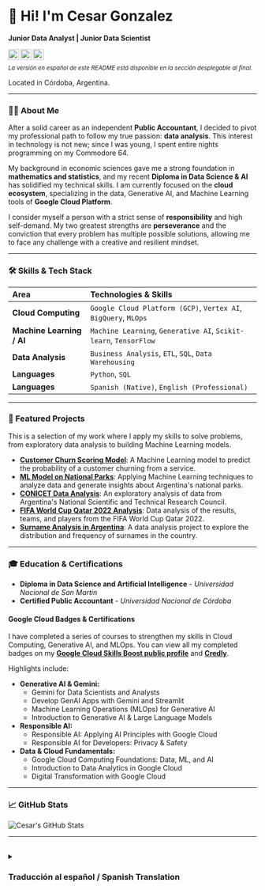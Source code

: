# 👋 Hi! I'm Cesar Gonzalez
**Junior Data Analyst | Junior Data Scientist**

<a href="https://www.linkedin.com/in/cesar-m-gonzalez">
  <img align="left" alt="Cesar's LinkedIn" width="22px" src="https://cdn.jsdelivr.net/npm/simple-icons@v3/icons/linkedin.svg" />
</a>
<a href="https://www.cloudskillsboost.google/public_profiles/8b04b72a-9e75-4f84-a30e-73246e5acd0e">
  <img align="left" alt="Google Cloud Skills Boost Profile" width="22px" src="https://cdn.jsdelivr.net/npm/simple-icons@v3/icons/googlecloud.svg" />
</a>
<a href="mailto:cesarmg77.data@gmail.com">
  <img align="left" alt="Cesar's Email" width="22px" src="https://cdn.jsdelivr.net/npm/simple-icons@v3/icons/gmail.svg" />
</a>
<br>

<sub>*La versión en español de este README está disponible en la sección desplegable al final.*</sub>
<br>

Located in Córdoba, Argentina.

---

### 👨‍💻 About Me

After a solid career as an independent **Public Accountant**, I decided to pivot my professional path to follow my true passion: **data analysis**. This interest in technology is not new; since I was young, I spent entire nights programming on my Commodore 64.

My background in economic sciences gave me a strong foundation in **mathematics and statistics**, and my recent **Diploma in Data Science & AI** has solidified my technical skills. I am currently focused on the **cloud ecosystem**, specializing in the data, Generative AI, and Machine Learning tools of **Google Cloud Platform**.

I consider myself a person with a strict sense of **responsibility** and high self-demand. My two greatest strengths are **perseverance** and the conviction that every problem has multiple possible solutions, allowing me to face any challenge with a creative and resilient mindset.

---

### 🛠️ Skills & Tech Stack

| Area | Technologies & Skills |
| :--- | :--- |
| **Cloud Computing** | `Google Cloud Platform (GCP)`, `Vertex AI`, `BigQuery`, `MLOps`|
| **Machine Learning / AI** | `Machine Learning`, `Generative AI`, `Scikit-learn`, `TensorFlow` |
| **Data Analysis** | `Business Analysis`, `ETL`, `SQL`, `Data Warehousing` |
| **Languages** | `Python`, `SQL` |
| **Languages** | `Spanish (Native)`, `English (Professional)` |

---

### 🚀 Featured Projects

This is a selection of my work where I apply my skills to solve problems, from exploratory data analysis to building Machine Learning models.

* **[Customer Churn Scoring Model](https://github.com/Ra77Data/My-Portfolio/tree/main/ML-Scoring_Abandono)**: A Machine Learning model to predict the probability of a customer churning from a service.
* **[ML Model on National Parks](https://github.com/Ra77Data/My-Portfolio/tree/main/ML-Parques_Nac)**: Applying Machine Learning techniques to analyze data and generate insights about Argentina's national parks.
* **[CONICET Data Analysis](https://github.com/Ra77Data/My-Portfolio/tree/main/CONICET)**: An exploratory analysis of data from Argentina's National Scientific and Technical Research Council.
* **[FIFA World Cup Qatar 2022 Analysis](https://github.com/Ra77Data/My-Portfolio/tree/main/DA-FWRC2022-Analisis)**: Data analysis of the results, teams, and players from the FIFA World Cup Qatar 2022.
* **[Surname Analysis in Argentina](https://github.com/Ra77Data/My-Portfolio/tree/main/DA-Analisis_Apellidos)**: A data analysis project to explore the distribution and frequency of surnames in the country.

---

### 🎓 Education & Certifications

* **Diploma in Data Science and Artificial Intelligence** - *Universidad Nacional de San Martín*
* **Certified Public Accountant** - *Universidad Nacional de Córdoba*

#### Google Cloud Badges & Certifications

I have completed a series of courses to strengthen my skills in Cloud Computing, Generative AI, and MLOps. You can view all my completed badges on my [**Google Cloud Skills Boost public profile**](https://www.cloudskillsboost.google/public_profiles/8b04b72a-9e75-4f84-a30e-73246e5acd0e) and [**Credly**](https://www.credly.com/users/cesar-gonzalez.76dffb93).

Highlights include:

* **Generative AI & Gemini:**
    * Gemini for Data Scientists and Analysts
    * Develop GenAI Apps with Gemini and Streamlit
    * Machine Learning Operations (MLOps) for Generative AI
    * Introduction to Generative AI & Large Language Models
* **Responsible AI:**
    * Responsible AI: Applying AI Principles with Google Cloud
    * Responsible AI for Developers: Privacy & Safety
* **Data & Cloud Fundamentals:**
    * Google Cloud Computing Foundations: Data, ML, and AI
    * Introduction to Data Analytics in Google Cloud
    * Digital Transformation with Google Cloud

---

### 📈 GitHub Stats

![Cesar's GitHub Stats](https://github-readme-stats.vercel.app/api?username=Ra77Data&show_icons=true&theme=radical&hide_border=true&count_private=true)

---
<br>

<details>
<summary><h3>Traducción al español / Spanish Translation</h3></summary>

# 👋 ¡Hola! Soy Cesar Gonzalez
**Analista de Datos Junior | Científico de Datos Junior**

<a href="https://www.linkedin.com/in/cesar-m-gonzalez">
  <img align="left" alt="LinkedIn de Cesar" width="22px" src="https://cdn.jsdelivr.net/npm/simple-icons@v3/icons/linkedin.svg" />
</a>
<a href="https://www.cloudskillsboost.google/public_profiles/8b04b72a-9e75-4f84-a30e-73246e5acd0e">
  <img align="left" alt="Perfil de Google Cloud Skills Boost" width="22px" src="https://cdn.jsdelivr.net/npm/simple-icons@v3/icons/googlecloud.svg" />
</a>
<a href="mailto:cesarmg77.data@gmail.com">
  <img align="left" alt="Email de Cesar" width="22px" src="https://cdn.jsdelivr.net/npm/simple-icons@v3/icons/gmail.svg" />
</a>
<br>

Ubicado en Córdoba, Argentina.

---

### 👨‍💻 Sobre Mí

Después de una sólida carrera como **Contador Público independiente**, decidí dar un giro a mi ámbito laboral para seguir mi verdadera pasión: el **análisis de datos**. Este interés por la tecnología no es nuevo; desde muy joven me pasaba noches enteras programando en mi Commodore 64.

Mi formación en ciencias económicas me brindó una base muy sólida en **matemáticas y estadística**, y mi reciente **Diplomatura en Ciencias de Datos e IA** ha consolidado mis habilidades. Actualmente, estoy enfocado en el **ecosistema cloud**, especializándome en las herramientas de datos, IA Generativa y Machine Learning de **Google Cloud Platform**.

Me considero una persona con un estricto sentido de la **responsabilidad** y un alto nivel de autoexigencia. Mis dos mayores fortalezas son la **perseverancia** y la convicción de que cada problema tiene diversas soluciones posibles, lo que me permite enfrentar cualquier dificultad con una mentalidad creativa y resiliente.

---

### 🛠️ Aptitudes y Stack Tecnológico

| Área | Tecnologías y Habilidades |
| :--- | :--- |
| **Cloud Computing** | `Google Cloud Platform (GCP)`, `Vertex AI`, `BigQuery`, `MLOps`|
| **Machine Learning / IA** | `Machine Learning`, `IA Generativa`, `Scikit-learn`, `TensorFlow` |
| **Análisis de Datos** | `Análisis de Negocio`, `ETL`, `SQL`, `Almacenamiento de Datos` |
